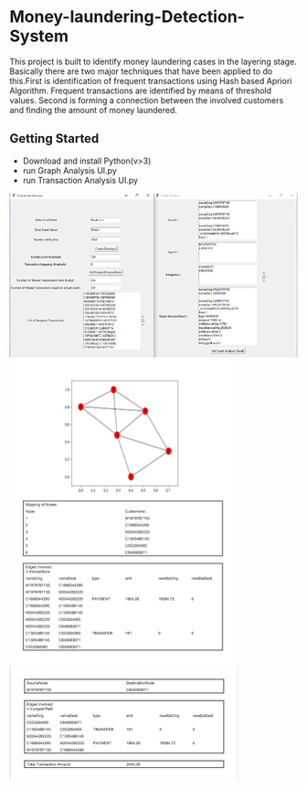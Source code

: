 # Money-laundering-Detection-System
This project is built to identify money laundering cases in the layering stage. Basically there are two major techniques that have been applied to do this.First is identification of frequent transactions using Hash based Apriori Algorithm. Frequent transactions are identified by means of threshold values. Second is forming a connection between the involved customers and finding the amount of money laundered.

## Getting Started
* Download and install Python(v>3)
* run Graph Analysis UI.py
* run Transaction Analysis UI.py

![Money Laundering System UI](MoneyLaunderingSystemUI.png)
![Graph1](Pdf1.png)
![Graph2](Pdf2.png)
